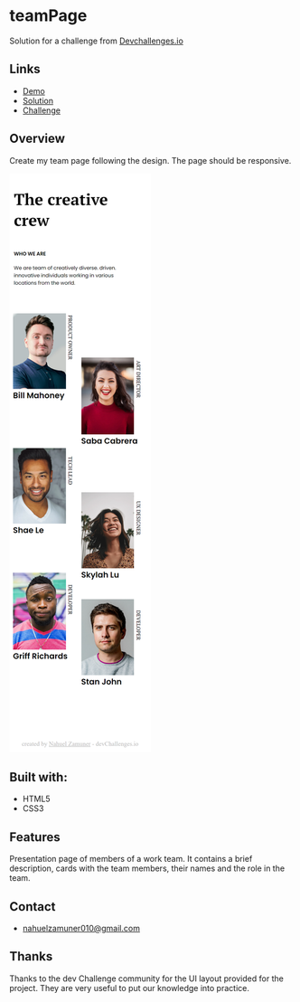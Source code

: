 # teamPage

Solution for a challenge from [Devchallenges.io](http://devchallenges.io)

<h2>Links</h2>

- [Demo](https://www.figma.com/file/F8d1qJsorEdY47N74HLxQ4/team-page-challenge?node-id=0%3A1)
- [Solution](https://nahuelzamuner.github.io/teamPage/)
- [Challenge](https://devchallenges.io/challenges/hhmesazsqgKXrTkYkt0U)

<h2>Overview</h2>
Create my team page following the design. The page should be responsive.

![ScreenShoot Mobile Version](./CSS/assets/screnshoot.png)

<h2>Built with:</h2>

- HTML5
- CSS3

<h2>Features</h2>
Presentation page of members of a work team. It contains a brief description, cards with the team members, their names and the role in the team.

<h2>Contact</h2>

- nahuelzamuner010@gmail.com

<h2>Thanks</h2>
Thanks to the dev Challenge community for the UI layout provided for the project. They are very useful to put our knowledge into practice.

